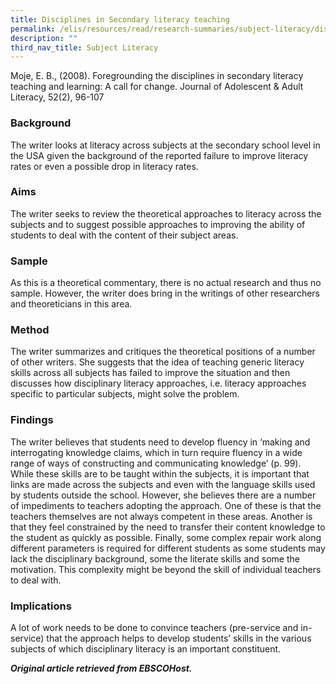 ```yaml
---
title: Disciplines in Secondary literacy teaching
permalink: /elis/resources/read/research-summaries/subject-literacy/disciplines-in-secondary-literacy-teaching/
description: ""
third_nav_title: Subject Literacy
---
```

Moje, E. B., (2008). Foregrounding the disciplines in secondary literacy teaching and learning: A call for change. Journal of Adolescent & Adult Literacy, 52(2), 96-107

### Background

The writer looks at literacy across subjects at the secondary school level in the USA given the background of the reported failure to improve literacy rates or even a possible drop in literacy rates.  
  
### Aims

The writer seeks to review the theoretical approaches to literacy across the subjects and to suggest possible approaches to improving the ability of students to deal with the content of their subject areas.  
  
### Sample

As this is a theoretical commentary, there is no actual research and thus no sample. However, the writer does bring in the writings of other researchers and theoreticians in this area.  
  
### Method

The writer summarizes and critiques the theoretical positions of a number of other writers. She suggests that the idea of teaching generic literacy skills across all subjects has failed to improve the situation and then discusses how disciplinary literacy approaches, i.e. literacy approaches specific to particular subjects, might solve the problem.  
  
### Findings

The writer believes that students need to develop fluency in ‘making and interrogating knowledge claims, which in turn require fluency in a wide range of ways of constructing and communicating knowledge’ (p. 99). While these skills are to be taught within the subjects, it is important that links are made across the subjects and even with the language skills used by students outside the school. However, she believes there are a number of impediments to teachers adopting the approach. One of these is that the teachers themselves are not always competent in these areas. Another is that they feel constrained by the need to transfer their content knowledge to the student as quickly as possible. Finally, some complex repair work along different parameters is required for different students as some students may lack the disciplinary background, some the literate skills and some the motivation. This complexity might be beyond the skill of individual teachers to deal with.  
  
### Implications

A lot of work needs to be done to convince teachers (pre-service and in-service) that the approach helps to develop students’ skills in the various subjects of which disciplinary literacy is an important constituent.  
  
_**Original article retrieved from EBSCOHost.**_  

